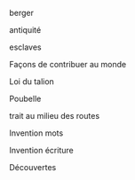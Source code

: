 
berger

antiquité

esclaves


Façons de contribuer au monde

Loi du talion 

Poubelle

trait au milieu des routes

Invention mots

Invention écriture 

Découvertes
